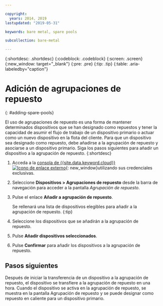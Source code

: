 ```yaml
---

copyright:
  years: 2014, 2019
lastupdated: "2019-05-31"

keywords: bare metal, spare pools

subcollection: bare-metal

---
```


{:shortdesc: .shortdesc}
{:codeblock: .codeblock}
{:screen: .screen}
{:new_window: target="_blank"}
{:pre: .pre}
{:tip: .tip}
{:table: .aria-labeledby="caption"}


# Adición de agrupaciones de repuesto
{: #adding-spare-pools}

El uso de agrupaciones de repuesto es una forma de mantener determinados dispositivos que se han designado como repuestos y tener la capacidad de asumir el flujo de trabajo de un dispositivo primario o actuar como un nuevo dispositivo en la flota del cliente. Para que un dispositivo sea designado como repuesto, debe añadirse a la agrupación de repuesto y asociarse a un dispositivo primario. Siga los pasos siguientes para añadir un dispositivo a la agrupación de repuesto.
{:shortdesc}

1. Acceda a la [consola de {{site.data.keyword.cloud}} ![Icono de enlace externo](../icons/launch-glyph.svg "Icono de enlace externo")](https://cloud.ibm.com/){: new_window}utilizando sus credenciales exclusivas.
2. Seleccione **Dispositivos > Agrupaciones de repuesto** desde la barra de navegación para acceder a la pantalla *Agrupación de repuesto*.
3. Pulse el enlace **Añadir a agrupación de repuesto**.

   Se rellenará una lista de dispositivos elegibles para añadir a la agrupación de repuesto.
   {:tip}

4. Seleccione los dispositivos que se añadirán a la agrupación de repuesto.
5. Pulse **Añadir dispositivos seleccionados**.
6. Pulse **Confirmar** para añadir los dispositivos a la agrupación de repuesto.

## Pasos siguientes
Después de iniciar la transferencia de un dispositivo a la agrupación de repuesto, el dispositivo se transfiere a la agrupación de repuesto en una hora. Cuando el dispositivo se activa en la agrupación de repuesto, se muestra en la pantalla Agrupación de repuesto y se puede designar como repuesto en caliente para un dispositivo primario.
